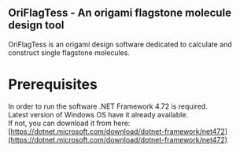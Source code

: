 ## OriFlagTess - An origami flagstone molecule design tool

OriFlagTess is an origami design software dedicated to calculate and construct single flagstone molecules.  

# Prerequisites

In order to run the software .NET Framework 4.72 is required.  
Latest version of Windows OS have it already available.  
If not, you can download it from here: [https://dotnet.microsoft.com/download/dotnet-framework/net472](https://dotnet.microsoft.com/download/dotnet-framework/net472)  
